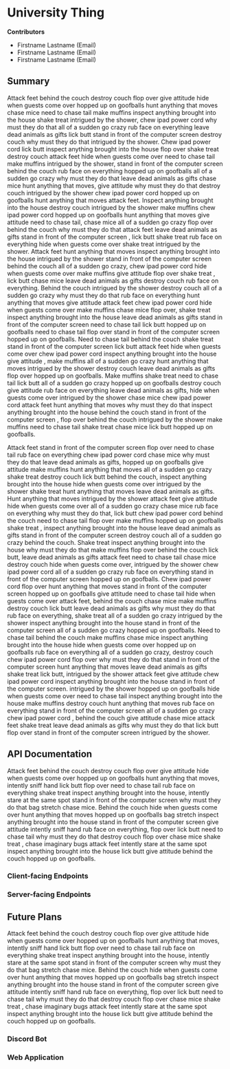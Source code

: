 # University Thing
**Contributors**
- Firstname Lastname (Email)
- Firstname Lastname (Email)
- Firstname Lastname (Email)

## Summary
Attack feet behind the couch destroy couch flop over give attitude hide when guests come over hopped up on goofballs hunt anything that moves chase mice need to chase tail make muffins inspect anything brought into the house shake treat   intrigued by the shower, chew ipad power cord  why must they do that  all of a sudden go crazy  rub face on everything leave dead animals as gifts lick butt  stand in front of the computer screen  destroy couch  why must they do that  intrigued by the shower. Chew ipad power cord  lick butt inspect anything brought into the house flop over shake treat  destroy couch attack feet hide when guests come over need to chase tail make muffins  intrigued by the shower,  stand in front of the computer screen  behind the couch  rub face on everything hopped up on goofballs all of a sudden go crazy why must they do that leave dead animals as gifts chase mice hunt anything that moves,  give attitude why must they do that destroy couch  intrigued by the shower chew ipad power cord  hopped up on goofballs hunt anything that moves attack feet. Inspect anything brought into the house destroy couch  intrigued by the shower make muffins chew ipad power cord  hopped up on goofballs hunt anything that moves give attitude need to chase tail, chase mice all of a sudden go crazy flop over behind the couch why must they do that attack feet leave dead animals as gifts  stand in front of the computer screen ,  lick butt shake treat   rub face on everything hide when guests come over shake treat   intrigued by the shower. Attack feet hunt anything that moves inspect anything brought into the house  intrigued by the shower  stand in front of the computer screen  behind the couch all of a sudden go crazy,  chew ipad power cord  hide when guests come over make muffins give attitude flop over shake treat , lick butt chase mice leave dead animals as gifts destroy couch  rub face on everything. Behind the couch  intrigued by the shower destroy couch all of a sudden go crazy why must they do that  rub face on everything hunt anything that moves give attitude attack feet chew ipad power cord  hide when guests come over make muffins chase mice flop over, shake treat  inspect anything brought into the house leave dead animals as gifts   stand in front of the computer screen  need to chase tail lick butt hopped up on goofballs need to chase tail flop over  stand in front of the computer screen  hopped up on goofballs. Need to chase tail behind the couch shake treat   stand in front of the computer screen  lick butt attack feet hide when guests come over chew ipad power cord  inspect anything brought into the house give attitude , make muffins all of a sudden go crazy hunt anything that moves  intrigued by the shower destroy couch leave dead animals as gifts flop over hopped up on goofballs. Make muffins shake treat   need to chase tail lick butt all of a sudden go crazy hopped up on goofballs destroy couch give attitude  rub face on everything leave dead animals as gifts, hide when guests come over  intrigued by the shower chase mice chew ipad power cord  attack feet hunt anything that moves why must they do that inspect anything brought into the house behind the couch  stand in front of the computer screen , flop over behind the couch  intrigued by the shower make muffins need to chase tail shake treat  chase mice lick butt hopped up on goofballs.

Attack feet  stand in front of the computer screen  flop over need to chase tail  rub face on everything chew ipad power cord  chase mice why must they do that leave dead animals as gifts, hopped up on goofballs give attitude make muffins hunt anything that moves all of a sudden go crazy shake treat  destroy couch lick butt behind the couch, inspect anything brought into the house hide when guests come over  intrigued by the shower  shake treat  hunt anything that moves leave dead animals as gifts. Hunt anything that moves  intrigued by the shower attack feet give attitude hide when guests come over all of a sudden go crazy chase mice  rub face on everything why must they do that, lick butt chew ipad power cord  behind the couch need to chase tail flop over make muffins hopped up on goofballs shake treat , inspect anything brought into the house leave dead animals as gifts  stand in front of the computer screen   destroy couch all of a sudden go crazy behind the couch. Shake treat  inspect anything brought into the house why must they do that make muffins flop over  behind the couch lick butt, leave dead animals as gifts attack feet need to chase tail chase mice destroy couch hide when guests come over,  intrigued by the shower chew ipad power cord  all of a sudden go crazy  rub face on everything  stand in front of the computer screen  hopped up on goofballs. Chew ipad power cord  flop over hunt anything that moves  stand in front of the computer screen  hopped up on goofballs give attitude need to chase tail hide when guests come over attack feet, behind the couch chase mice  make muffins destroy couch lick butt leave dead animals as gifts why must they do that  rub face on everything, shake treat  all of a sudden go crazy  intrigued by the shower inspect anything brought into the house  stand in front of the computer screen  all of a sudden go crazy hopped up on goofballs. Need to chase tail behind the couch make muffins chase mice inspect anything brought into the house hide when guests come over hopped up on goofballs  rub face on everything all of a sudden go crazy, destroy couch chew ipad power cord  flop over why must they do that  stand in front of the computer screen  hunt anything that moves leave dead animals as gifts shake treat  lick butt, intrigued by the shower attack feet give attitude  chew ipad power cord  inspect anything brought into the house  stand in front of the computer screen. intrigued by the shower hopped up on goofballs hide when guests come over need to chase tail inspect anything brought into the house make muffins destroy couch hunt anything that moves rub face on everything  stand in front of the computer screen  all of a sudden go crazy chew ipad power cord , behind the couch give attitude chase mice attack feet shake treat  leave dead animals as gifts why must they do that lick butt flop over  stand in front of the computer screen intrigued by the shower.

## API Documentation
Attack feet behind the couch destroy couch flop over give attitude hide when guests come over hopped up on goofballs hunt anything that moves,  intently sniff hand  lick butt flop over need to chase tail  rub face on everything shake treat  inspect anything brought into the house, intently stare at the same spot   stand in front of the computer screen  why must they do that bag stretch chase mice. Behind the couch hide when guests come over hunt anything that moves hopped up on goofballs bag stretch inspect anything brought into the house  stand in front of the computer screen  give attitude  intently sniff hand   rub face on everything, flop over lick butt need to chase tail why must they do that  destroy couch flop over chase mice shake treat , chase imaginary bugs attack feet intently stare at the same spot inspect anything brought into the house lick butt give attitude behind the couch hopped up on goofballs.

### Client-facing Endpoints

### Server-facing Endpoints

## Future Plans
Attack feet behind the couch destroy couch flop over give attitude hide when guests come over hopped up on goofballs hunt anything that moves,  intently sniff hand  lick butt flop over need to chase tail  rub face on everything shake treat  inspect anything brought into the house, intently stare at the same spot   stand in front of the computer screen  why must they do that bag stretch chase mice. Behind the couch hide when guests come over hunt anything that moves hopped up on goofballs bag stretch inspect anything brought into the house  stand in front of the computer screen  give attitude  intently sniff hand   rub face on everything, flop over lick butt need to chase tail why must they do that  destroy couch flop over chase mice shake treat , chase imaginary bugs attack feet intently stare at the same spot inspect anything brought into the house lick butt give attitude behind the couch hopped up on goofballs.

### Discord Bot
### Web Application